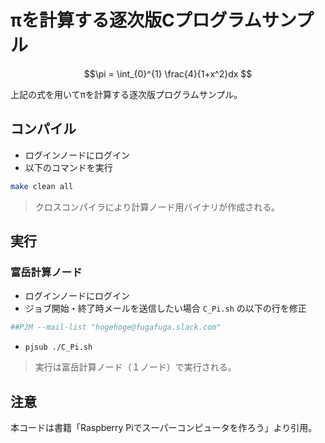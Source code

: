# πを計算する逐次版Cプログラムサンプル

$$\pi = \int_{0}^{1} \frac{4}{1+x^2}dx $$

上記の式を用いてπを計算する逐次版プログラムサンプル。

## コンパイル

- ログインノードにログイン
- 以下のコマンドを実行

```bash
make clean all
```

> クロスコンパイラにより計算ノード用バイナリが作成される。

## 実行

### 富岳計算ノード

- ログインノードにログイン
- ジョブ開始・終了時メールを送信したい場合 `C_Pi.sh` の以下の行を修正

```bash
##PJM --mail-list "hogehoge@fugafuga.slack.com"
```

- `pjsub ./C_Pi.sh`

> 実行は富岳計算ノード（１ノード）で実行される。

## 注意

本コードは書籍「Raspberry Piでスーパーコンピュータを作ろう」より引用。
